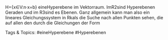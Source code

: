 H={x∈V:n·x=b}
eineHyperebene im Vektorraum.
ImR2sind Hyperebenen Geraden und im R3sind es Ebenen. Ganz allgemein kann man also ein lineares
Gleichungssystem in Rkals die Suche nach allen Punkten sehen, die auf allen den durch die Gleichungen
der Form

   Tags & Topics:
   #eineHyperebene
   #Hyperebenen